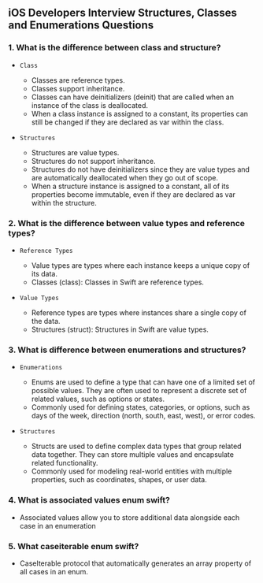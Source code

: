 ## iOS Developers Interview Structures, Classes and Enumerations Questions

### 1. What is the difference between class and structure?
- `Class`
   - Classes are reference types.
   - Classes support inheritance.
   - Classes can have deinitializers (deinit) that are called when an instance of the class is deallocated.
   - When a class instance is assigned to a constant, its properties can still be changed if they are declared as var within the class.

- `Structures`
   - Structures are value types.
   - Structures do not support inheritance.
   - Structures do not have deinitializers since they are value types and are automatically deallocated when they go out of scope.
   - When a structure instance is assigned to a constant, all of its properties become immutable, even if they are declared as var within the 
     structure.
     
### 2. What is the difference between value types and reference types?

- `Reference Types`
     - Value types are types where each instance keeps a unique copy of its data.
     - Classes (class): Classes in Swift are reference types.
       
- `Value Types`
     -  Reference types are types where instances share a single copy of the data.
     -  Structures (struct): Structures in Swift are value types.
       
### 3. What is difference between enumerations and structures?
- `Enumerations`
     - Enums are used to define a type that can have one of a limited set of possible values. They are often used to represent a discrete set of 
       related values, such as options or states.
     - Commonly used for defining states, categories, or options, such as days of the week, direction (north, south, east, west), or error codes.
       
- `Structures`
     - Structs are used to define complex data types that group related data together. They can store multiple values and encapsulate related 
       functionality.
     - Commonly used for modeling real-world entities with multiple properties, such as coordinates, shapes, or user data.

### 4. What is associated values enum swift?
  -  Associated values allow you to store additional data alongside each case in an enumeration

### 5. What caseiterable enum swift?
  - CaseIterable protocol that automatically generates an array property of all cases in an enum.
